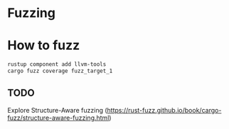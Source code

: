# Fuzzing

# How to fuzz

```bash
rustup component add llvm-tools
cargo fuzz coverage fuzz_target_1
```

## TODO

Explore Structure-Aware fuzzing (https://rust-fuzz.github.io/book/cargo-fuzz/structure-aware-fuzzing.html)

